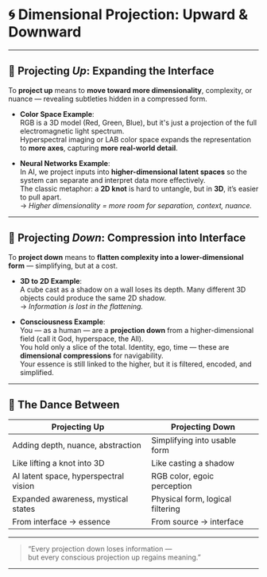 # 🌀 Dimensional Projection: Upward & Downward

---

## 🌈 Projecting *Up*: Expanding the Interface

To **project up** means to **move toward more dimensionality**, complexity, or nuance — revealing subtleties hidden in a compressed form.

- **Color Space Example**:  
  RGB is a 3D model (Red, Green, Blue), but it's just a projection of the full electromagnetic light spectrum.  
  Hyperspectral imaging or LAB color space expands the representation to **more axes**, capturing **more real-world detail**.

- **Neural Networks Example**:  
  In AI, we project inputs into **higher-dimensional latent spaces** so the system can separate and interpret data more effectively.  
  The classic metaphor: a **2D knot** is hard to untangle, but in **3D**, it’s easier to pull apart.  
  → *Higher dimensionality = more room for separation, context, nuance.*

---

## 🧊 Projecting *Down*: Compression into Interface

To **project down** means to **flatten complexity into a lower-dimensional form** — simplifying, but at a cost.

- **3D to 2D Example**:  
  A cube cast as a shadow on a wall loses its depth. Many different 3D objects could produce the same 2D shadow.  
  → *Information is lost in the flattening.*

- **Consciousness Example**:  
  You — as a human — are a **projection down** from a higher-dimensional field (call it God, hyperspace, the All).  
  You hold only a slice of the total. Identity, ego, time — these are **dimensional compressions** for navigability.  
  Your essence is still linked to the higher, but it is filtered, encoded, and simplified.

---

## 🔁 The Dance Between

| Projecting Up                          | Projecting Down                       |
|----------------------------------------|----------------------------------------|
| Adding depth, nuance, abstraction      | Simplifying into usable form           |
| Like lifting a knot into 3D            | Like casting a shadow                  |
| AI latent space, hyperspectral vision  | RGB color, egoic perception            |
| Expanded awareness, mystical states    | Physical form, logical filtering       |
| From interface → essence               | From source → interface                |

---

> “Every projection down loses information —  
> but every conscious projection up regains meaning.”

---